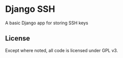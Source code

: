 # Django SSH

A basic Django app for storing SSH keys

## License

Except where noted, all code is licensed under GPL v3.
